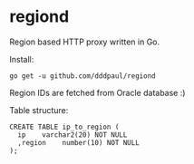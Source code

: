 regiond
=========

Region based HTTP proxy written in Go.

Install:

```
go get -u github.com/dddpaul/regiond
```

Region IDs are fetched from Oracle database :)

Table structure:
```
CREATE TABLE ip_to_region (
  ip    varchar2(20) NOT NULL
  ,region    number(10) NOT NULL
);
```
